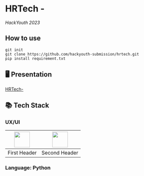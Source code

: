 # HRTech -
*HackYouth 2023*

## How to use
```
git init
git clone https://github.com/hackyouth-submission/hrtech.git
pip install requirement.txt
```
## 🖥 Presentation
[HRTech-]()
## 📚 Tech Stack
### UX/UI
|<img width= 50 src="https://upload.wikimedia.org/wikipedia/commons/thumb/6/61/HTML5_logo_and_wordmark.svg/1024px-HTML5_logo_and_wordmark.svg.png"> |<img width= 50 src="https://upload.wikimedia.org/wikipedia/commons/d/d5/CSS3_logo_and_wordmark.svg"> |
| ----------------------------------------------------|----------------------------------------------------------------------|
| First Header  | Second Header |
### Language: Python

